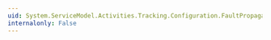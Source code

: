 ```yaml
---
uid: System.ServiceModel.Activities.Tracking.Configuration.FaultPropagationQueryElement
internalonly: False
---
```

